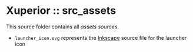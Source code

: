 Xuperior :: src_assets
======================

This source folder contains all _assets sources_.

  * `launcher_icon.svg` represents the [Inkscape](http://www.inkscape.org/) source file for the launcher icon
